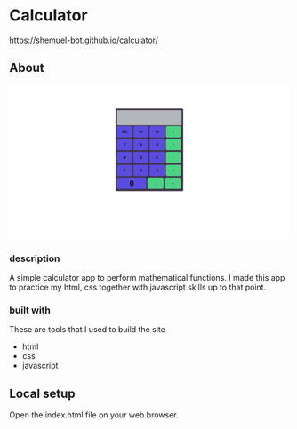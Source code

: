 # Calculator

https://shemuel-bot.github.io/calculator/
## About
<div align="center">
  <img src="screen-shot.png">
</div>

### description
A simple calculator app to perform mathematical functions.
I made this app to practice my html, css together with javascript skills up to that point.

### built with
These are tools that I used to build the site

<ul>
  <li>
    html
  </li>
  <li>
    css
  </li>
  <li>
    javascript
  </li>
</ul>

## Local setup

Open the index.html file on your web browser.
